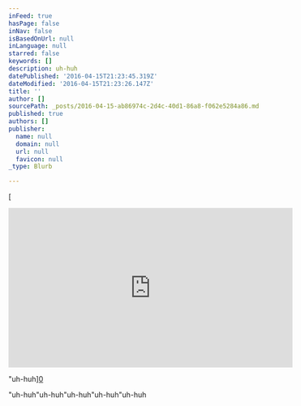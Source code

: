 ```yaml
---
inFeed: true
hasPage: false
inNav: false
isBasedOnUrl: null
inLanguage: null
starred: false
keywords: []
description: uh-huh
datePublished: '2016-04-15T21:23:45.319Z'
dateModified: '2016-04-15T21:23:26.147Z'
title: ''
author: []
sourcePath: _posts/2016-04-15-ab86974c-2d4c-40d1-86a8-f062e5284a86.md
published: true
authors: []
publisher:
  name: null
  domain: null
  url: null
  favicon: null
_type: Blurb

---
```

[

<iframe width="560" height="315" src="https://www.youtube.com/embed/GK8S9r8uVVI" frameborder="0" allowfullscreen="allowfullscreen" style=""></iframe>

"uh-huh][0]

"uh-huh"uh-huh"uh-huh"uh-huh"uh-huh

[0]: href